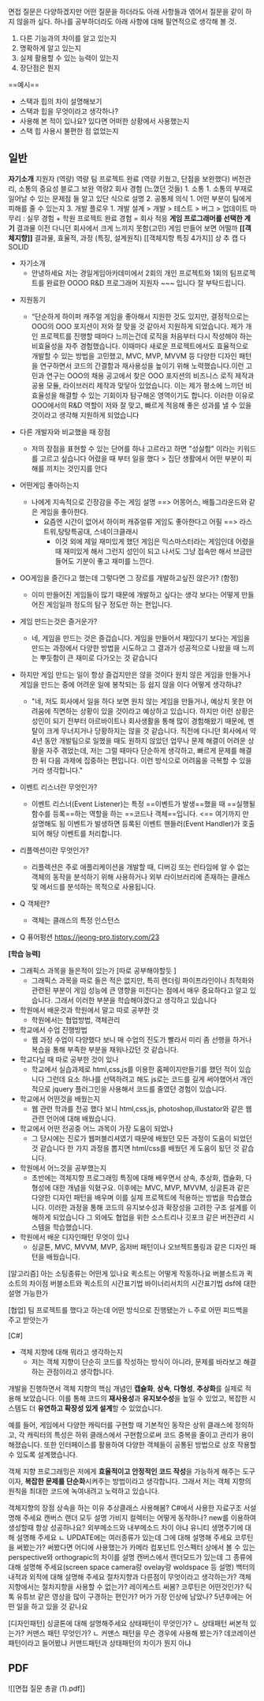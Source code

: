 면접 질문은 다양하겠지만 어떤 질문을 하더라도 아래 사항들과 엮어서 질문을 같이 하지 않을까 싶다.
하나를 공부하더라도 아래 사항에 대해 필연적으로 생각해 볼 것.

1. 다른 기능과의 차이를 알고 있는지
2. 명확하게 알고 있는지
3. 실제 활용할 수 있는 능력이 있는지
4. 장단점은 뭔지

==예시==
* 스택과 힙의 차이 설명해보기
* 스택과 힙을 무엇이라고 생각하나?
* 사용해 본 적이 있나요? 있다면 어떠한 상황에서 사용했는지
* 스택 힙 사용시 불편한 점 없었는지

## 일반
**자기소개** 
	지원자 (역량)
		역량
			팀 프로젝트 완료 (역량 키웠고, 단점을 보완했다)
				버전관리, 소통의 중요성
				블로그 보완
		역량2 회사 경험 (느꼈던 것들)
			1. 소통
				1. 소통의 부재로 일어날 수 있는 문제점 들 알고 있단 식으로 설명
			2. 공통체 의식
				1. 어떤 부분이 팀에게 피해를 줄 수 있는지
			3. 개발 플로우
				1. 개발 설계 > 개발 > 테스트 > 버그 > 업데이트 
		마무리 : 실무 경험 + 학원 프로젝트 완료 경험 = 회사 적응 
**게임 프로그래머를 선택한 계기**
	결과물 
		이전 다니던 회사에서 크게 느끼지 못함(고민)
			게임 만들어 보면 어떨까
**[[객체지향]]**
	결과물, 효율적, 과정 (특징, 설계원칙)
		[[객체지향 특징 4가지]]
			상
			추
			캡
			다 
		SOLID 
- 자기소개 
	- 안녕하세요 저는 경일게임아카데미에서 2회의 개인 프로젝트와 1회의 팀프로젝트를 완료한 OOOO R&D 프로그래머 지원자 ~~~ 입니다 잘 부탁드립니다.
* 지원동기
	* “단순하게 하이퍼 캐주얼 게임을 좋아해서 지원한 것도 있지만, 결정적으로는 OOO의 OOO 포지션이 저와 잘 맞을 것 같아서 지원하게 되었습니다. 제가 개인 프로젝트를 진행할 때마다 느끼는건데 로직을 처음부터 다시 작성해야 하는 비효율성을 자주 경험했습니다. 이때마다 새로운 프로젝트에서도 효율적으로 개발할 수 있는 방법을 고민했고, MVC, MVP, MVVM 등 다양한 디자인 패턴을 연구하면서 코드의 간결함과 재사용성을 높이기 위해 노력했습니다.이런 고민과 연구는 OOO의 채용 공고에서 찾은 OOO 포지션의 비즈니스 로직 제작과 공용 모듈, 라이브러리 제작과 맞닿아 있었습니다. 이는 제가 평소에 느끼던 비효율성을 해결할 수 있는 기회이자 탐구해온 영역이기도 합니다. 이러한 이유로 OOO에서의 R&D 역할이 저와 잘 맞고, 빠르게 적응해 좋은 성과를 낼 수 있을 것이라고 생각해 지원하게 되었습니다
* 다른 개발자와 비교했을 때 장점
	* 저의 장점을 표현할 수 있는 단어를 하나 고르라고 하면 "성실함" 이라는 키워드를 고르고 싶습니다 
	  어렸을 때 부터 일을 했다 > 집단 생활에서 어떤 부분이 피해를 끼치는 것인지를 안다
* 어떤게임 좋아하는지 
	* 나에게 지속적으로 긴장감을 주는 게임 설명 ==> 어몽어스, 배틀그라운드와 같은 게임을 좋아한다.
		* 요즘엔 시간이 없어서 하이퍼 캐쥬얼류 게임도 좋아한다고 어필 ==> 라스트워,탕탕특공대, 스네이크클래시
			* 이것 외에 제일 재미있게 했던 게임은 믹스마스터라는 게임인데 어렸을 때 재미있게 해서 그런지 성인이 되고 나서도 그냥 접속만 해서 브금만 들어도 기분이 좋고 재미를 느낀다.

* OO게임을 즐긴다고 했는데 그렇다면 그 장르를 개발하고싶진 않은가? (함정)
	* 이미 만들어진 게임들이 많기 때문에 개발하고 싶다는 생각 보다는 어떻게 만들어진 게임일까 정도의 탐구 정도만 하는 편입니다.
* 게임 만드는것은 즐거운가?
	* 네, 게임을 만드는 것은 즐겁습니다. 게임을 만들어서 재밌다기 보다는 게임을 만드는 과정에서 다양한 방법을 시도하고 그 결과가 성공적으로 나왔을 때 느끼는 뿌듯함이 큰 재미로 다가오는 것 같습니다
* 하지만 게임 만드는 일이 항상 즐겁지만은 않을 것이다 원치 않은 게임을 만들거나 게임을 만드는 중에 어려운 일에 봉착되는 등 쉽지 않을 이다 어떻게 생각하냐? 
	* "네, 저도 회사에서 일을 하다 보면 원치 않는 게임을 만들거나, 예상치 못한 어려움에 직면하는 상황이 있을 것이라고 예상하고 있습니다. 하지만 이런 상황은 성인이 되기 전부터 아르바이트나 회사생활을 통해 많이 경험해왔기 때문에, 멘탈이 크게 무너지거나 당황하지는 않을 것 같습니다. 직전에 다니던 회사에서 약 4년 동안 개발팀으로 일했을 때도 원하지 않았던 업무나 문제 해결이 어려운 상황을 자주 겪었는데, 저는 그럴 때마다 단순하게 생각하고, 빠르게 문제를 해결한 뒤 다음 과제에 집중하는 편입니다. 이런 방식으로 어려움을 극복할 수 있을 거라 생각합니다."

* 이벤트 리스너란 무엇인가?
	* 이벤트 리스너(Event Listener)는 특정 ==이벤트가 발생==했을 때 ==실행될 함수를 등록==하는 역할을 하는 ==코드나 객체==입니다.  <== 여기까지 만 설명해도 됨
	  이벤트가 발생하면 등록된 이벤트 핸들러(Event Handler)가 호출되어 해당 이벤트를 처리합니다.
* 리플렉션이란 무엇인가?
	* 리플렉션은 주로 애플리케이션을 개발할 때, 디버깅 또는 런타임에 알 수 없는 객체의 동작을 분석하기 위해 사용하거나 외부 라이브러리에 존재하는 클래스 및 메서드를 분석하는 목적으로 사용됩니다.
* Q 객체란?
	* 객체는 클래스의 특정 인스턴스
* Q 퓨어펑션 https://jeong-pro.tistory.com/23

**[학습 능력]**
* 그래픽스 과목을 들은적이 있는가 [따로 공부해야할듯 ]
	* 그래픽스 과목을 따로 들은 적은 없지만, 특히 렌더링 파이프라인이나 최적화와 관련된 부분이 게임 성능에 큰 영향을 미친다는 점에서 매우 중요하다고 알고 있습니다. 그래서 이러한 부분을 학습해야겠다고 생각하고 있습니다
* 학원에서 배운것과 학원에서 말고 따로 공부한 것
	* 학원에서는 협업방법, 객체관리
* 학교에서 수업 진행방법
	* 웹 과정 수업이 다양했다 보니 매 수업의 진도가 빨라서 미리 좀 선행을 하거나 복습을 통해 부족한 부분을 채워나갔던 것 같습니다. 
* 학교다닐 때 따로 공부한 것이 있나
	* 학교에서 실습과제로 html,css,js를 이용한 홈페이지만들기를 했던 적이 있습니다 그런데 요소 하나를 선택하려고 해도 js로는 코드를 길게 써야했어서 개인적으로 jquery 플러그인을 사용해서 코드를 줄였던 경험이 있습니다.
* 학교에서 어떤것을 배웠는지
	* 웹 관련 학과를 전공 했다 보니 html,css,js, photoshop,illustator와 같은 웹 관련 언어에 대해 배웠습니다.
* 학교에서 어떤 전공중 어느 과목이 가장 도움이 되었나
	* 그 당시에는 진로가 웹퍼블리셔였기 때문에 배웠던 모든 과정이 도움이 되었던 것 같습니다 한 가지 과정을 뽑지면 html/css를 배웠던 게 도움이 됬던 것 같습니다.
* 학원에서 어느것을 공부했는지
	* 초반에는 객체지향 프로그래밍 특징에 대해 배우면서 상속, 추상화, 캡슐화, 다형성에 대한 개념을 익혔구요. 이후에는 MVC, MVP, MVVM, 싱글톤과 같은 다양한 디자인 패턴을 배우며 이를 실제 프로젝트에 적용하는 방법을 학습했습니다. 이러한 과정을 통해 코드의 유지보수성과 확장성을 고려한 구조 설계를 이해하게 되었습니다 그 외에도 협업을 위한 소스트리나 깃포크 같은 버전관리 시스템을 학습했습니다. 
* 학원에서 배운 디자인패턴 무엇이 있나
	* 싱글톤, MVC, MVVM, MVP, 옵저버 패턴이나 오브젝트풀링과 같은 디자인 패턴을 배웠습니다.

[알고리즘]
아는 소팅종류는 어떤게 있나요
퀵소트는 어떻게 작동하나요
버블소트과 퀵소트의 차이점
버블소트와 퀵소트의 시간표기법
바이너리서치의 시간표기법
dsf에 대한 설명 가능한가

[협업]
팀 프로젝트를 했다고 하는데 어떤 방식으로 진행됐는가
ㄴ주로 어떤 피드백을 주고 받앗는가



[C#]
* 객체 지향에 대해 뭐라고 생각하는지
	* 저는 객체 지향이 단순히 코드를 작성하는 방식이 아니라, 문제를 바라보고 해결하는 관점이라고 생각합니다.

개발을 진행하면서 객체 지향의 핵심 개념인 **캡슐화**, **상속**, **다형성**, **추상화**를 실제로 적용해 보았습니다. 이를 통해 코드의 **재사용성**과 **유지보수성**을 높일 수 있었고, 복잡한 시스템도 더 **유연하고 확장성 있게 설계**할 수 있었습니다.

예를 들어, 게임에서 다양한 캐릭터를 구현할 때 기본적인 동작은 상위 클래스에 정의하고, 각 캐릭터의 특성은 하위 클래스에서 구현함으로써 코드 중복을 줄이고 관리가 용이해졌습니다. 또한 인터페이스를 활용하여 다양한 객체들이 공통된 방법으로 상호 작용할 수 있도록 설계했습니다.

객체 지향 프로그래밍은 저에게 **효율적이고 안정적인 코드 작성**을 가능하게 해주는 도구이자, **복잡한 문제를 단순화**시켜주는 방법이라고 생각합니다. 그래서 저는 객체 지향의 원칙을 최대한 코드에 녹여내려고 노력하고 있습니다.

객체지향의 장점
상속을 하는 이유
추상클래스 사용해봄?
C#에서 사용한 자료구조 서설명해 주세요
캔버스 랜더 모두 설명
가비지 컬렉터는 어떻게 동작하나?
new를 이용하여 생성할때 항상 성공하나요? 
외부메소드와 내부메소드 차이 아냐
유니티 생명주기에 대해  설명해 주세요
ㄴ UPDATE에는 여러종류가 있는데 그에 대해 설명해 주세요
코루틴을 써봤는가? 써봤다면 어디에 사용했는가
카메라 컴포넌트 인스펙터 상에서 볼 수 있는 perspective와 orthograpic의 차이를 설명
캔버스에서 렌더모드가 있는데 그 종류에 대해 설명해 주세요(screen space camera랑 ovelay랑 woldspace 등 설명)
백터의 내적과 외적에 대해 설명해 주세요
절차지향과 다른점이 무엇이라고 생각하는가? 객체지향에서는 절차지향을 사용할 수 없는가?
레이케스트 써봄?
코루틴은 어떤것인가?
틱톡 유튜브 같은 영상을 많이 구경하는 편인가? 머가 가장 인상에 남았나?
5년후에는 어떤 일을 하고 있을 것 같나요

[디자인패턴]
싱글톤에 대해 설명해주세요
상태패턴이 무엇인가?
ㄴ 상태패턴 써본적 있는가?
커맨스 패턴 무엇인가?
ㄴ 커맨스 패턴을 무슨 경우에 사용해 봤는가?
데코레이션 패턴이라고 들어봤냐
커맨드패턴과 상태패턴의 차이가 뭔지 아냐






## PDF
![[면접 질문 총괄 (1).pdf]]